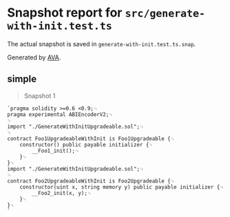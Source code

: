 # Snapshot report for `src/generate-with-init.test.ts`

The actual snapshot is saved in `generate-with-init.test.ts.snap`.

Generated by [AVA](https://avajs.dev).

## simple

> Snapshot 1

    `pragma solidity >=0.6 <0.9;␊
    pragma experimental ABIEncoderV2;␊
    ␊
    import "./GenerateWithInitUpgradeable.sol";␊
    ␊
    contract Foo1UpgradeableWithInit is Foo1Upgradeable {␊
        constructor() public payable initializer {␊
            __Foo1_init();␊
        }␊
    }␊
    import "./GenerateWithInitUpgradeable.sol";␊
    ␊
    contract Foo2UpgradeableWithInit is Foo2Upgradeable {␊
        constructor(uint x, string memory y) public payable initializer {␊
            __Foo2_init(x, y);␊
        }␊
    }␊
    `
